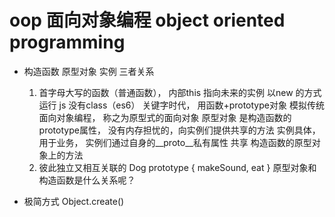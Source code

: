 # oop   面向对象编程   object  oriented  programming 

- 构造函数  原型对象  实例   三者关系
    1. 首字母大写的函数（普通函数）， 内部this 指向未来的实例  以new 的方式运行
        js 没有class（es6） 关键字时代， 用函数+prototype对象 模拟传统面向对象编程，  称之为原型式的面向对象
        原型对象 是构造函数的prototype属性， 没有内存担忧的，向实例们提供共享的方法
        实例具体， 用于业务， 实例们通过自身的__proto__私有属性 共享 构造函数的原型对象上的方法
    2. 彼此独立又相互关联的
        Dog   prototype   { makeSound, eat }
        原型对象和构造函数是什么关系呢？ 

- 极简方式 Object.create()
    
